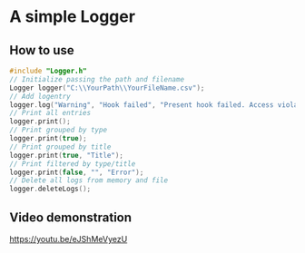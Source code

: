 # A simple Logger

## How to use
```cpp
#include "Logger.h"
// Initialize passing the path and filename
Logger logger("C:\\YourPath\\YourFileName.csv");
// Add logentry
logger.log("Warning", "Hook failed", "Present hook failed. Access violation.");
// Print all entries
logger.print();
// Print grouped by type
logger.print(true);
// Print grouped by title
logger.print(true, "Title");
// Print filtered by type/title
logger.print(false, "", "Error");
// Delete all logs from memory and file
logger.deleteLogs();
```

## Video demonstration
https://youtu.be/eJShMeVyezU
